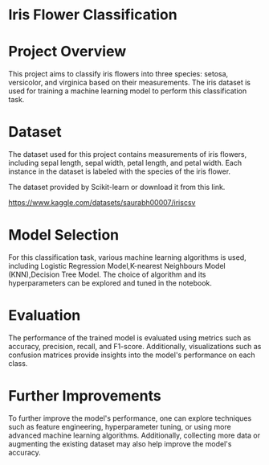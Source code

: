 # Iris Flower Classification
# Project Overview
This project aims to classify iris flowers into three species: setosa, versicolor, and virginica based on their measurements. The iris dataset is used for training a machine learning model to perform this classification task.

# Dataset
The dataset used for this project contains measurements of iris flowers, including sepal length, sepal width, petal length, and petal width. Each instance in the dataset is labeled with the species of the iris flower.

The dataset provided by Scikit-learn or download it from this link.

https://www.kaggle.com/datasets/saurabh00007/iriscsv

# Model Selection
For this classification task, various machine learning algorithms is used, including Logistic Regression Model,K-nearest Neighbours Model (KNN),Decision Tree Model. The choice of algorithm and its hyperparameters can be explored and tuned in the notebook.

# Evaluation
The performance of the trained model is evaluated using metrics such as accuracy, precision, recall, and F1-score. Additionally, visualizations such as confusion matrices provide insights into the model's performance on each class.

# Further Improvements
To further improve the model's performance, one can explore techniques such as feature engineering, hyperparameter tuning, or using more advanced machine learning algorithms. Additionally, collecting more data or augmenting the existing dataset may also help improve the model's accuracy.
